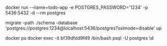 docker run --name=todo-app -e POSTGRES_PASSWORD='1234' -p 5436:5432 -d --rm postgres

migrate -path ./schema -database 'postgres://postgres:1234@localhost:5436/postgres?sslmode=disable' up

docker ps
docker exec -it bf39dfdd9f49 /bin/bash
psql -U postgres
\d
